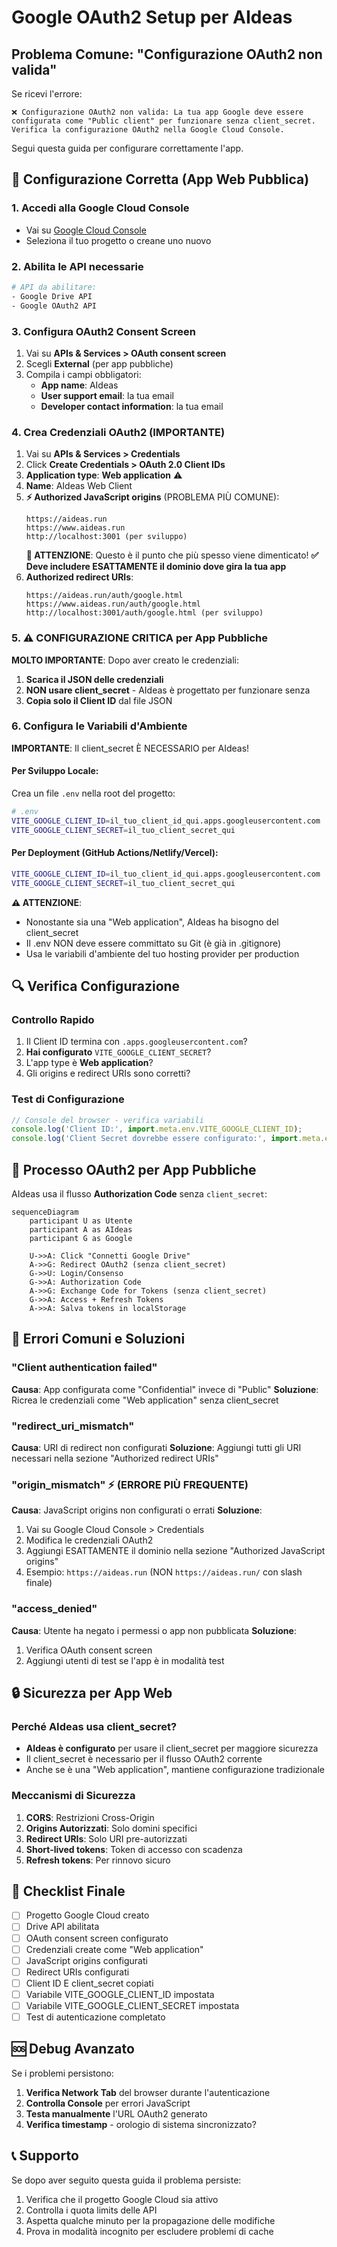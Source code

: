 # Google OAuth2 Setup per AIdeas

## Problema Comune: "Configurazione OAuth2 non valida"

Se ricevi l'errore:
```
❌ Configurazione OAuth2 non valida: La tua app Google deve essere configurata come "Public client" per funzionare senza client_secret. Verifica la configurazione OAuth2 nella Google Cloud Console.
```

Segui questa guida per configurare correttamente l'app.

## 🔧 Configurazione Corretta (App Web Pubblica)

### 1. Accedi alla Google Cloud Console
- Vai su [Google Cloud Console](https://console.cloud.google.com/)
- Seleziona il tuo progetto o creane uno nuovo

### 2. Abilita le API necessarie
```bash
# API da abilitare:
- Google Drive API
- Google OAuth2 API
```

### 3. Configura OAuth2 Consent Screen
1. Vai su **APIs & Services > OAuth consent screen**
2. Scegli **External** (per app pubbliche)
3. Compila i campi obbligatori:
   - **App name**: AIdeas
   - **User support email**: la tua email
   - **Developer contact information**: la tua email

### 4. Crea Credenziali OAuth2 (IMPORTANTE)
1. Vai su **APIs & Services > Credentials**
2. Click **Create Credentials > OAuth 2.0 Client IDs**
3. **Application type**: **Web application** ⚠️
4. **Name**: AIdeas Web Client
5. **⚡ Authorized JavaScript origins** (PROBLEMA PIÙ COMUNE):
   ```
   https://aideas.run
   https://www.aideas.run
   http://localhost:3001 (per sviluppo)
   ```
   **🚨 ATTENZIONE**: Questo è il punto che più spesso viene dimenticato!
   **✅ Deve includere ESATTAMENTE il dominio dove gira la tua app**
6. **Authorized redirect URIs**:
   ```
   https://aideas.run/auth/google.html
   https://www.aideas.run/auth/google.html
   http://localhost:3001/auth/google.html (per sviluppo)
   ```

### 5. ⚠️ CONFIGURAZIONE CRITICA per App Pubbliche

**MOLTO IMPORTANTE**: Dopo aver creato le credenziali:

1. **Scarica il JSON delle credenziali**
2. **NON usare client_secret** - AIdeas è progettato per funzionare senza
3. **Copia solo il Client ID** dal file JSON

### 6. Configura le Variabili d'Ambiente

**IMPORTANTE**: Il client_secret È NECESSARIO per AIdeas!

#### Per Sviluppo Locale:
Crea un file `.env` nella root del progetto:
```bash
# .env
VITE_GOOGLE_CLIENT_ID=il_tuo_client_id_qui.apps.googleusercontent.com
VITE_GOOGLE_CLIENT_SECRET=il_tuo_client_secret_qui
```

#### Per Deployment (GitHub Actions/Netlify/Vercel):
```bash
VITE_GOOGLE_CLIENT_ID=il_tuo_client_id_qui.apps.googleusercontent.com
VITE_GOOGLE_CLIENT_SECRET=il_tuo_client_secret_qui
```

**⚠️ ATTENZIONE**: 
- Nonostante sia una "Web application", AIdeas ha bisogno del client_secret
- Il .env NON deve essere committato su Git (è già in .gitignore)
- Usa le variabili d'ambiente del tuo hosting provider per production

## 🔍 Verifica Configurazione

### Controllo Rapido
1. Il Client ID termina con `.apps.googleusercontent.com`?
2. **Hai configurato** `VITE_GOOGLE_CLIENT_SECRET`?
3. L'app type è **Web application**?
4. Gli origins e redirect URIs sono corretti?

### Test di Configurazione
```javascript
// Console del browser - verifica variabili
console.log('Client ID:', import.meta.env.VITE_GOOGLE_CLIENT_ID);
console.log('Client Secret dovrebbe essere configurato:', import.meta.env.VITE_GOOGLE_CLIENT_SECRET ? 'SÌ' : 'NO');
```

## 🔄 Processo OAuth2 per App Pubbliche

AIdeas usa il flusso **Authorization Code** senza `client_secret`:

```mermaid
sequenceDiagram
    participant U as Utente
    participant A as AIdeas
    participant G as Google
    
    U->>A: Click "Connetti Google Drive"
    A->>G: Redirect OAuth2 (senza client_secret)
    G->>U: Login/Consenso
    G->>A: Authorization Code
    A->>G: Exchange Code for Tokens (senza client_secret)
    G->>A: Access + Refresh Tokens
    A->>A: Salva tokens in localStorage
```

## 🚨 Errori Comuni e Soluzioni

### "Client authentication failed"
**Causa**: App configurata come "Confidential" invece di "Public"
**Soluzione**: Ricrea le credenziali come "Web application" senza client_secret

### "redirect_uri_mismatch"
**Causa**: URI di redirect non configurati
**Soluzione**: Aggiungi tutti gli URI necessari nella sezione "Authorized redirect URIs"

### "origin_mismatch" ⚡ (ERRORE PIÙ FREQUENTE)
**Causa**: JavaScript origins non configurati o errati
**Soluzione**: 
1. Vai su Google Cloud Console > Credentials
2. Modifica le credenziali OAuth2
3. Aggiungi ESATTAMENTE il dominio nella sezione "Authorized JavaScript origins"
4. Esempio: `https://aideas.run` (NON `https://aideas.run/` con slash finale)

### "access_denied"
**Causa**: Utente ha negato i permessi o app non pubblicata
**Soluzione**: 
1. Verifica OAuth consent screen
2. Aggiungi utenti di test se l'app è in modalità test

## 🔒 Sicurezza per App Web

### Perché AIdeas usa client_secret?
- **AIdeas è configurato** per usare il client_secret per maggiore sicurezza
- Il client_secret è necessario per il flusso OAuth2 corrente
- Anche se è una "Web application", mantiene configurazione tradizionale

### Meccanismi di Sicurezza
1. **CORS**: Restrizioni Cross-Origin
2. **Origins Autorizzati**: Solo domini specifici
3. **Redirect URIs**: Solo URI pre-autorizzati
4. **Short-lived tokens**: Token di accesso con scadenza
5. **Refresh tokens**: Per rinnovo sicuro

## 📝 Checklist Finale

- [ ] Progetto Google Cloud creato
- [ ] Drive API abilitata
- [ ] OAuth consent screen configurato
- [ ] Credenziali create come "Web application"
- [ ] JavaScript origins configurati
- [ ] Redirect URIs configurati
- [ ] Client ID E client_secret copiati
- [ ] Variabile VITE_GOOGLE_CLIENT_ID impostata
- [ ] Variabile VITE_GOOGLE_CLIENT_SECRET impostata
- [ ] Test di autenticazione completato

## 🆘 Debug Avanzato

Se i problemi persistono:

1. **Verifica Network Tab** del browser durante l'autenticazione
2. **Controlla Console** per errori JavaScript
3. **Testa manualmente** l'URL OAuth2 generato
4. **Verifica timestamp** - orologio di sistema sincronizzato?

## 📞 Supporto

Se dopo aver seguito questa guida il problema persiste:

1. Verifica che il progetto Google Cloud sia attivo
2. Controlla i quota limits delle API
3. Aspetta qualche minuto per la propagazione delle modifiche
4. Prova in modalità incognito per escludere problemi di cache 